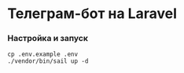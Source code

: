 # Телеграм-бот на Laravel

### Настройка и запуск

```shell
cp .env.example .env
./vendor/bin/sail up -d
```